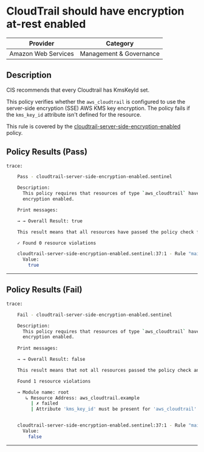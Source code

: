 # CloudTrail should have encryption at-rest enabled

| Provider            | Category                |
|---------------------|-------------------------|
| Amazon Web Services | Management & Governance |

## Description

CIS recommends that every Cloudtrail has KmsKeyId set. 

This policy verifies whether the `aws_cloudtrail` is configured to use the server-side encryption (SSE) AWS KMS key encryption. 
The policy fails if the `kms_key_id` attribute isn't defined for the resource.

This rule is covered by the [cloudtrail-server-side-encryption-enabled](../../policies/cloudtrail-server-side-encryption-enabled.sentinel) policy.

## Policy Results (Pass)
```bash
trace:

    Pass - cloudtrail-server-side-encryption-enabled.sentinel

    Description:
      This policy requires that resources of type `aws_cloudtrail` have server-side
      encryption enabled.

    Print messages:

    → → Overall Result: true

    This result means that all resources have passed the policy check for the policy cloudtrail-server-side-encryption-enabled.

    ✓ Found 0 resource violations

    cloudtrail-server-side-encryption-enabled.sentinel:37:1 - Rule "main"
      Value:
        true
```

---

## Policy Results (Fail)
```bash
trace:

    Fail - cloudtrail-server-side-encryption-enabled.sentinel

    Description:
      This policy requires that resources of type `aws_cloudtrail` have server-side
      encryption enabled.
      
    Print messages:

    → → Overall Result: false

    This result means that not all resources passed the policy check and the protected behavior is not allowed for the policy cloudtrail-server-side-encryption-enabled.

    Found 1 resource violations

    → Module name: root
       ↳ Resource Address: aws_cloudtrail.example
         | ✗ failed
         | Attribute 'kms_key_id' must be present for 'aws_cloudtrail' resources. Refer to https://docs.aws.amazon.com/securityhub/latest/userguide/cloudtrail-controls.html#cloudtrail-2 for more details.


    cloudtrail-server-side-encryption-enabled.sentinel:37:1 - Rule "main"
      Value:
        false

```

---